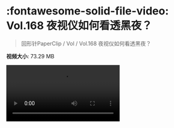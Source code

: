 # :fontawesome-solid-file-video: Vol.168 夜视仪如何看透黑夜？

> 回形针PaperClip / Vol / Vol.168 夜视仪如何看透黑夜？

**视频大小**: 73.29 MB

<div class="video"><video src="https://file.hsyhx.top/archive/回形针PaperClip/Vol/Vol.168 夜视仪如何看透黑夜？.mp4" controls preload>🤔 您的浏览器不支持 video 标签</video></div>